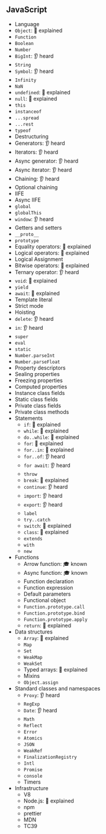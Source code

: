 ## JavaScript

- Language
- `Object`: 🙋 explained
- `Function`
- `Boolean`
- `Number`
- `BigInt`: 👂 heard
- `String`
- `Symbol`: 👂 heard
- `Infinity`
- `NaN`
- `undefined`: 🙋 explained
- `null`: 🙋 explained
- `this`
- `instanceof`
- `...spread`
- `...rest`
- `typeof`
- Destructuring
- Generators: 👂 heard
- Iterators: 👂 heard
- Async generator: 👂 heard
- Async iterator: 👂 heard
- Chaining: 👂 heard
- Optional chaining
- IIFE
- Async IIFE
- `global`
- `globalThis`
- `window`: 👂 heard
- Getters and setters
- `__proto__`
- `prototype`
- Equality operators: 🙋 explained
- Logical operators: 🙋 explained
- Logical Assignment
- Bitwise operators: 🙋 explained
- Ternary operator: 👂 heard
- `void`: 🙋 explained
- `yield`
- `await`: 🙋 explained
- Template literal
- Strict mode
- Hoisting
- `delete`: 👂 heard
- `in`: 👂 heard
- `super`
- `eval`
- `static`
- `Number.parseInt`
- `Number.parseFloat`
- Property descriptors
- Sealing properties
- Freezing properties
- Computed properties
- Instance class fields
- Static class fields
- Private class fields
- Private class methods
- Statements
    - `if`: 🙋 explained
    - `while`: 🙋 explained
    - `do..while`: 🙋 explained
    - `for`: 🙋 explained
    - `for..in`: 🙋 explained
    - `for..of`: 👂 heard
    - `for await`: 👂 heard
    - `throw`
    - `break`: 🙋 explained
    - `continue`: 👂 heard
    - `import`: 👂 heard
    - `export`: 👂 heard
    - `label`
    - `try..catch`
    - `switch`: 🙋 explained
    - `class`: 🙋 explained
    - `extends`
    - `with`
    - `new`
- Functions
    - Arrow function: 🎓 known
    - Async function: 🎓 known
    - Function declaration
    - Function expression
    - Default parameters
    - Functional object
    - `Function.prototype.call`
    - `Function.prototype.bind`
    - `Function.prototype.apply`
    - `return`: 🙋 explained
- Data structures
    - `Array`: 🙋 explained
    - `Map`
    - `Set`
    - `WeakMap`
    - `WeakSet`
    - Typed arrays: 🙋 explained
    - Mixins
    - `Object.assign`
- Standard classes and namespaces
    - `Proxy`: 👂 heard
    - `RegExp`
    - `Date`: 👂 heard
    - `Math`
    - `Reflect`
    - `Error`
    - `Atomics`
    - `JSON`
    - `WeakRef`
    - `FinalizationRegistry`
    - `Intl`
    - `Promise`
    - `console`
    - Timers
- Infrastructure
    - V8
    - Node.js: 🙋 explained
    - npm
    - prettier
    - MDN
    - TC39
